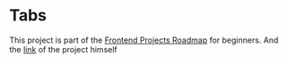 # Tabs

This project is part of the [Frontend Projects Roadmap](https://roadmap.sh/frontend/projects) for beginners. And the [link](https://roadmap.sh/projects/simple-tabs) of the project himself 
